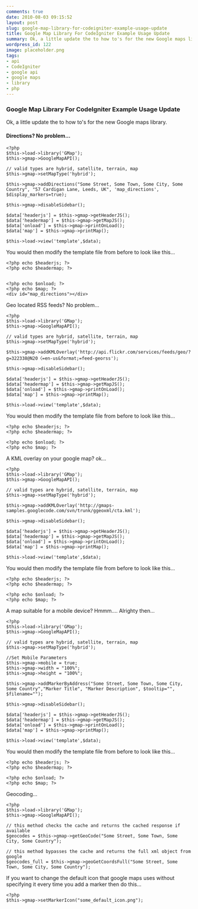 ```yaml
---
comments: true
date: 2010-08-03 09:15:52
layout: post
slug: google-map-library-for-codeigniter-example-usage-update
title: Google Map Library For CodeIgniter Example Usage Update
summary: Ok, a little update the to how to's for the new Google maps library. Including; directions, geolocated RSS feeds, KML overlays and maps for mobile.
wordpress_id: 122
image: placeholder.png
tags:
- api
- CodeIgniter
- google api
- google maps
- library
- php
---
```


### Google Map Library For CodeIgniter Example Usage Update

Ok, a little update the to how to's for the new Google maps library.

#### Directions? No problem...

    <?php 
    $this->load->library('GMap');
    $this->gmap->GoogleMapAPI();

    // valid types are hybrid, satellite, terrain, map
    $this->gmap->setMapType('hybrid');

    $this->gmap->addDirections("Some Street, Some Town, Some City, Some Country", "57 Cardigan Lane, Leeds, UK", 'map_directions', $display_markers=true);

    $this->gmap->disableSidebar();

    $data['headerjs'] = $this->gmap->getHeaderJS();
    $data['headermap'] = $this->gmap->getMapJS();
    $data['onload'] = $this->gmap->printOnLoad();
    $data['map'] = $this->gmap->printMap();
     
    $this->load->view('template',$data);

You would then modify the template file from before to look like this...

    <?php echo $headerjs; ?>
    <?php echo $headermap; ?>


    <?php echo $onload; ?>
    <?php echo $map; ?>
    <div id="map_directions"></div>

Geo located RSS feeds? No problem...

    <?php
    $this->load->library('GMap');
    $this->gmap->GoogleMapAPI();

    // valid types are hybrid, satellite, terrain, map
    $this->gmap->setMapType('hybrid');

    $this->gmap->addKMLOverlay('http://api.flickr.com/services/feeds/geo/?g=322338@N20〈=en-us&format;=feed-georss');

    $this->gmap->disableSidebar();

    $data['headerjs'] = $this->gmap->getHeaderJS();
    $data['headermap'] = $this->gmap->getMapJS();
    $data['onload'] = $this->gmap->printOnLoad();
    $data['map'] = $this->gmap->printMap();
     
    $this->load->view('template',$data);

You would then modify the template file from before to look like this...

    <?php echo $headerjs; ?>
    <?php echo $headermap; ?>

    <?php echo $onload; ?>
    <?php echo $map; ?>

A KML overlay on your google map? ok...

    <?php
    $this->load->library('GMap');
    $this->gmap->GoogleMapAPI();

    // valid types are hybrid, satellite, terrain, map
    $this->gmap->setMapType('hybrid');

    $this->gmap->addKMLOverlay('http://gmaps-samples.googlecode.com/svn/trunk/ggeoxml/cta.kml');

    $this->gmap->disableSidebar();

    $data['headerjs'] = $this->gmap->getHeaderJS();
    $data['headermap'] = $this->gmap->getMapJS();
    $data['onload'] = $this->gmap->printOnLoad();
    $data['map'] = $this->gmap->printMap();
     
    $this->load->view('template',$data);

You would then modify the template file from before to look like this...

    <?php echo $headerjs; ?>
    <?php echo $headermap; ?>

    <?php echo $onload; ?>
    <?php echo $map; ?>

A map suitable for a mobile device? Hmmm.... Alrighty then...

    <?php
    $this->load->library('GMap');
    $this->gmap->GoogleMapAPI();

    // valid types are hybrid, satellite, terrain, map
    $this->gmap->setMapType('hybrid');

    //Set Mobile Parameters
    $this->gmap->mobile = true;
    $this->gmap->width = "100%";
    $this->gmap->height = "100%";

    $this->gmap->addMarkerByAddress("Some Street, Some Town, Some City, Some Country","Marker Title", "Marker Description", $tooltip="", $filename="");

    $this->gmap->disableSidebar();

    $data['headerjs'] = $this->gmap->getHeaderJS();
    $data['headermap'] = $this->gmap->getMapJS();
    $data['onload'] = $this->gmap->printOnLoad();
    $data['map'] = $this->gmap->printMap();
     
    $this->load->view('template',$data);

You would then modify the template file from before to look like this...

    <?php echo $headerjs; ?>
    <?php echo $headermap; ?>

    <?php echo $onload; ?>
    <?php echo $map; ?>

Geocoding...

    <?php
    $this->load->library('GMap');
    $this->gmap->GoogleMapAPI();

    // this method checks the cache and returns the cached response if available
    $geocodes = $this->gmap->getGeoCode("Some Street, Some Town, Some City, Some Country");

    // this method bypasses the cache and returns the full xml object from google
    $geocodes_full = $this->gmap->geoGetCoordsFull("Some Street, Some Town, Some City, Some Country");

If you want to change the default icon that google maps uses without specifying it every time you add a marker then do this...

    <?php
    $this->gmap->setMarkerIcon("some_default_icon.png");
